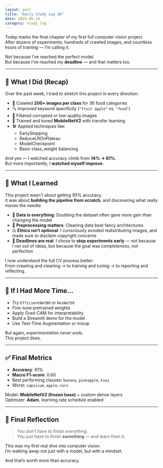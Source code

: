 ```yaml
---
layout: post
title: "Daily Study Log 20"
date: 2025-05-18
category: study_log
---
```


Today marks the final chapter of my first full computer vision project.  
After dozens of experiments, hundreds of crawled images, and countless hours of training — I’m calling it.

Not because I’ve reached the perfect model.  
But because I’ve reached my **deadline** — and that matters too.

---

## 🔄 What I Did (Recap)

Over the past week, I tried to stretch this project in every direction:

- 📸 Crawled **200+ images per class** for 36 food categories  
- 🔍 Improved keyword specificity (`"fruit apple"` vs. `"food"`)  
- 🧹 Filtered corrupted or low-quality images  
- 🧪 Trained and tuned **MobileNetV2** with transfer learning  
- 🛠️ Applied techniques like:
  - EarlyStopping
  - ReduceLROnPlateau
  - ModelCheckpoint
  - Basic class_weight balancing

And yes — I watched accuracy climb from **14% → 61%**.  
But more importantly, I **watched myself improve**.

---

## 💭 What I Learned

This project wasn't about getting 95% accuracy.  
It was about **building the pipeline from scratch**, and discovering what really moves the needle:

- 🧠 **Data is everything**: Doubling the dataset often gave more gain than changing the model  
- 🧼 **Preprocessing matters**: Cleaning data beat fancy architectures  
- ⚖️ **Ethics isn’t optional**: I consciously avoided redistributing images, and made sure to disclaim copyright concerns  
- 🎯 **Deadlines are real**: I chose to **stop experiments early** — not because I ran out of ideas, but because the goal was *completeness*, not perfection

I now understand the full CV process better:  
From crawling and cleaning → to training and tuning → to reporting and reflecting.

---

## 📌 If I Had More Time...

- Try `EfficientNetB0` or `ResNet50`  
- Fine-tune pretrained weights  
- Apply Grad-CAM for interpretability  
- Build a Streamlit demo for the model  
- Use Test-Time Augmentation or mixup

But again, *experimentation never ends*.  
This project does.

---

## ✅ Final Metrics

- **Accuracy**: 61%  
- **Macro F1-score**: 0.60  
- Best performing classes: `banana`, `pineapple`, `kiwi`  
- Worst: `capsicum`, `apple`, `corn`

Model: **MobileNetV2 (frozen base)** + custom dense layers  
Optimizer: **Adam**, learning rate schedule enabled

---

## 🌱 Final Reflection

> You don’t have to finish *everything*.  
> You just have to finish **something** — and learn from it.

This was my first real dive into computer vision.  
I’m walking away not just with a model, but with a mindset.

And that’s worth more than accuracy.


